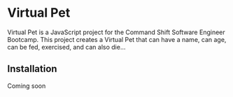 
# Virtual Pet

Virtual Pet is a JavaScript project for the Command Shift Software Engineer Bootcamp. 
This project creates a Virtual Pet that can have a name, can age, can be fed, exercised, and can also die... 

## Installation

Coming soon
